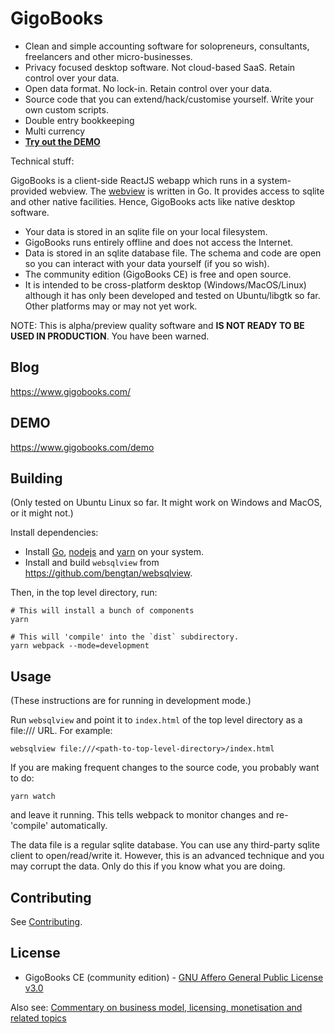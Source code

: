 # GigoBooks

* Clean and simple accounting software for solopreneurs, consultants, freelancers and other micro-businesses.
* Privacy focused desktop software. Not cloud-based SaaS. Retain control over your data.
* Open data format. No lock-in. Retain control over your data.
* Source code that you can extend/hack/customise yourself. Write your own custom scripts.
* Double entry bookkeeping
* Multi currency
* [**Try out the DEMO**](https://www.gigobooks.com/demo)

Technical stuff:

GigoBooks is a client-side ReactJS webapp which runs in a system-provided webview. The [webview](https://github.com/bengtan/websqlview) is written in Go. It provides access to sqlite and other native facilities. Hence, GigoBooks acts like native desktop software.

* Your data is stored in an sqlite file on your local filesystem.
* GigoBooks runs entirely offline and does not access the Internet.
* Data is stored in an sqlite database file. The schema and code are open so you can interact with your data yourself (if you so wish).
* The community edition (GigoBooks CE) is free and open source.
* It is intended to be cross-platform desktop (Windows/MacOS/Linux) although it has only been developed and tested on Ubuntu/libgtk so far. Other platforms may or may not yet work.

NOTE: This is alpha/preview quality software and **IS NOT READY TO BE USED IN PRODUCTION**. You have been warned.

## Blog

https://www.gigobooks.com/

## DEMO

https://www.gigobooks.com/demo

## Building

(Only tested on Ubuntu Linux so far. It might work on Windows and MacOS, or it might not.)

Install dependencies:

* Install [Go](https://golang.org), [nodejs](https://nodejs.org) and [yarn](https://yarnpkg.com) on your system.
* Install and build `websqlview` from https://github.com/bengtan/websqlview.

Then, in the top level directory, run:

```
# This will install a bunch of components
yarn

# This will 'compile' into the `dist` subdirectory.
yarn webpack --mode=development
```

## Usage

(These instructions are for running in development mode.)

Run `websqlview` and point it to `index.html` of the top level directory as a file:/// URL. For example:

```
websqlview file:///<path-to-top-level-directory>/index.html
```

If you are making frequent changes to the source code, you probably want to do:

```
yarn watch
```

and leave it running. This tells webpack to monitor changes and re-'compile' automatically.

The data file is a regular sqlite database. You can use any third-party sqlite client to open/read/write it. However, this is an advanced technique and you may corrupt the data. Only do this if you know what you are doing.

## Contributing

See [Contributing](CONTRIBUTING.md).

## License

* GigoBooks CE (community edition) - [GNU Affero General Public License v3.0](https://www.gnu.org/licenses/agpl-3.0.en.html)

Also see: [Commentary on business model, licensing, monetisation and related topics](https://www.gigobooks.com/blog/commentary-business-model.html)
